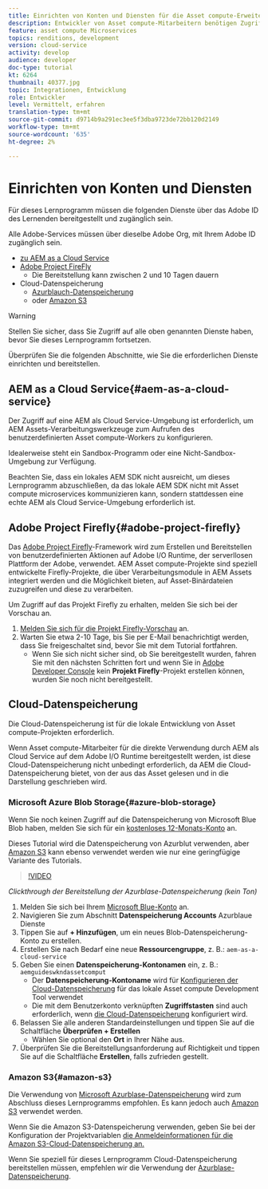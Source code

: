 ```yaml
---
title: Einrichten von Konten und Diensten für die Asset compute-Erweiterbarkeit
description: Entwickler von Asset compute-Mitarbeitern benötigen Zugriff auf Konten und Dienste, einschließlich AEM als Cloud Service, Adobe Project Firefly und Cloud-Datenspeicherung von Microsoft oder Amazon.
feature: asset compute Microservices
topics: renditions, development
version: cloud-service
activity: develop
audience: developer
doc-type: tutorial
kt: 6264
thumbnail: 40377.jpg
topic: Integrationen, Entwicklung
role: Entwickler
level: Vermittelt, erfahren
translation-type: tm+mt
source-git-commit: d9714b9a291ec3ee5f3dba9723de72bb120d2149
workflow-type: tm+mt
source-wordcount: '635'
ht-degree: 2%

---
```



# Einrichten von Konten und Diensten

Für dieses Lernprogramm müssen die folgenden Dienste über das Adobe ID des Lernenden bereitgestellt und zugänglich sein.

Alle Adobe-Services müssen über dieselbe Adobe Org, mit Ihrem Adobe ID zugänglich sein.

+ [ zu AEM as a Cloud Service](#aem-as-a-cloud-service)
+ [Adobe Project FireFly](#adobe-project-firefly)
   + Die Bereitstellung kann zwischen 2 und 10 Tagen dauern
+ Cloud-Datenspeicherung
   + [Azurblauch-Datenspeicherung](https://azure.microsoft.com/en-us/services/storage/blobs/)
   + oder [Amazon S3](https://aws.amazon.com/s3/?did=ft_card&amp;trk=ft_card)

>[!WARNING]
>
>Stellen Sie sicher, dass Sie Zugriff auf alle oben genannten Dienste haben, bevor Sie dieses Lernprogramm fortsetzen.
> 
> Überprüfen Sie die folgenden Abschnitte, wie Sie die erforderlichen Dienste einrichten und bereitstellen.

## AEM as a Cloud Service{#aem-as-a-cloud-service}

Der Zugriff auf eine AEM als Cloud Service-Umgebung ist erforderlich, um AEM Assets-Verarbeitungswerkzeuge zum Aufrufen des benutzerdefinierten Asset compute-Workers zu konfigurieren.

Idealerweise steht ein Sandbox-Programm oder eine Nicht-Sandbox-Umgebung zur Verfügung.

Beachten Sie, dass ein lokales AEM SDK nicht ausreicht, um dieses Lernprogramm abzuschließen, da das lokale AEM SDK nicht mit Asset compute microservices kommunizieren kann, sondern stattdessen eine echte AEM als Cloud Service-Umgebung erforderlich ist.

## Adobe Project Firefly{#adobe-project-firefly}

Das [Adobe Project Firefly](https://www.adobe.io/apis/experienceplatform/project-firefly.html)-Framework wird zum Erstellen und Bereitstellen von benutzerdefinierten Aktionen auf Adobe I/O Runtime, der serverllosen Plattform der Adobe, verwendet. AEM Asset compute-Projekte sind speziell entwickelte Firefly-Projekte, die über Verarbeitungsmodule in AEM Assets integriert werden und die Möglichkeit bieten, auf Asset-Binärdateien zuzugreifen und diese zu verarbeiten.

Um Zugriff auf das Projekt Firefly zu erhalten, melden Sie sich bei der Vorschau an.

1. [Melden Sie sich für die Projekt Firefly-Vorschau](https://adobeio.typeform.com/to/obqgRm) an.
1. Warten Sie etwa 2-10 Tage, bis Sie per E-Mail benachrichtigt werden, dass Sie freigeschaltet sind, bevor Sie mit dem Tutorial fortfahren.
   + Wenn Sie sich nicht sicher sind, ob Sie bereitgestellt wurden, fahren Sie mit den nächsten Schritten fort und wenn Sie in [Adobe Developer Console](https://console.adobe.io) kein __Projekt Firefly__-Projekt erstellen können, wurden Sie noch nicht bereitgestellt.

## Cloud-Datenspeicherung

Die Cloud-Datenspeicherung ist für die lokale Entwicklung von Asset compute-Projekten erforderlich.

Wenn Asset compute-Mitarbeiter für die direkte Verwendung durch AEM als Cloud Service auf dem Adobe I/O Runtime bereitgestellt werden, ist diese Cloud-Datenspeicherung nicht unbedingt erforderlich, da AEM die Cloud-Datenspeicherung bietet, von der aus das Asset gelesen und in die Darstellung geschrieben wird.

### Microsoft Azure Blob Storage{#azure-blob-storage}

Wenn Sie noch keinen Zugriff auf die Datenspeicherung von Microsoft Blue Blob haben, melden Sie sich für ein [kostenloses 12-Monats-Konto](https://azure.microsoft.com/en-us/free/) an.

Dieses Tutorial wird die Datenspeicherung von Azurblut verwenden, aber [Amazon S3](#amazon-s3) kann ebenso verwendet werden wie nur eine geringfügige Variante des Tutorials.

>[!VIDEO](https://video.tv.adobe.com/v/40377/?quality=12&learn=on)

_Clickthrough der Bereitstellung der Azurblase-Datenspeicherung (kein Ton)_


1. Melden Sie sich bei Ihrem [Microsoft Blue-Konto](https://azure.microsoft.com/en-us/account/) an.
1. Navigieren Sie zum Abschnitt __Datenspeicherung Accounts__ Azurblaue Dienste
1. Tippen Sie auf __+ Hinzufügen__, um ein neues Blob-Datenspeicherung-Konto zu erstellen.
1. Erstellen Sie nach Bedarf eine neue __Ressourcengruppe__, z. B.: `aem-as-a-cloud-service`
1. Geben Sie einen __Datenspeicherung-Kontonamen__ ein, z. B.: `aemguideswkndassetcomput`
   + Der __Datenspeicherung-Kontoname__ wird für [Konfigurieren der Cloud-Datenspeicherung](../develop/environment-variables.md) für das lokale Asset compute Development Tool verwendet
   + Die mit dem Benutzerkonto verknüpften __Zugriffstasten__ sind auch erforderlich, wenn [die Cloud-Datenspeicherung](../develop/environment-variables.md) konfiguriert wird.
1. Belassen Sie alle anderen Standardeinstellungen und tippen Sie auf die Schaltfläche __Überprüfen + Erstellen__
   + Wählen Sie optional den __Ort__ in Ihrer Nähe aus.
1. Überprüfen Sie die Bereitstellungsanforderung auf Richtigkeit und tippen Sie auf die Schaltfläche __Erstellen__, falls zufrieden gestellt.

### Amazon S3{#amazon-s3}

Die Verwendung von [Microsoft Azurblase-Datenspeicherung](#azure-blob-storage) wird zum Abschluss dieses Lernprogramms empfohlen. Es kann jedoch auch [Amazon S3](https://aws.amazon.com/s3/?did=ft_card&amp;trk=ft_card) verwendet werden.

Wenn Sie die Amazon S3-Datenspeicherung verwenden, geben Sie bei der Konfiguration der Projektvariablen [die Anmeldeinformationen für die Amazon S3-Cloud-Datenspeicherung an.](../develop/environment-variables.md#amazon-s3)

Wenn Sie speziell für dieses Lernprogramm Cloud-Datenspeicherung bereitstellen müssen, empfehlen wir die Verwendung der [Azurblase-Datenspeicherung](#azure-blob-storage).

